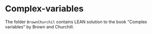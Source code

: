 # Complex-variables

The folder `BrownChurchil` contains LEAN solution to the book "Complex variables" by Brown and Churchill.

